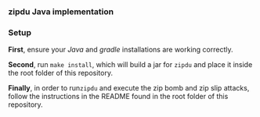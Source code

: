 ### zipdu Java implementation

### Setup

**First**, ensure your _Java_ and _gradle_ installations are working correctly.

**Second**, run `make install`, which will build a jar for `zipdu` and place it inside the root folder of this repository.

**Finally**, in order to run`zipdu` and execute the zip bomb and zip slip attacks, follow the instructions in the README found in the root folder of this repository.
